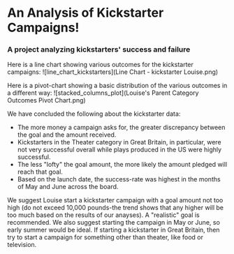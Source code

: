 # An Analysis of Kickstarter Campaigns!
### A project analyzing kickstarters' success and failure

Here is a line chart showing various outcomes
for the kickstarter campaigns:
![line_chart_kickstarters](Line Chart - kickstarter Louise.png)

Here is a pivot-chart showing a basic distribution
of the various outcomes in a different way:
![stacked_columns_plot](Louise's Parent Category Outcomes Pivot Chart.png)

We have concluded the following about the kickstarter data:
* The more money a campaign asks for, the greater
discrepancy between the goal and the amount received.
* Kickstarters in the Theater category in Great Britain,
in particular, were not very successful overall
while plays produced in the US were highly successful.
* The less "lofty" the goal amount, the more
likely the amount pledged will reach that goal.
* Based on the launch date, the success-rate
was highest in the months of May and June across the board.

We suggest Louise start a kickstarter campaign with a goal amount not too high
(do not exceed 10,000 pounds-the trend shows that any higher will be too much based
on the results of our anayses). A "realistic" goal is recommended. We also suggest
starting the campaign in May or June, so early summer would be ideal. If starting
a kickstarter in Great Britain, then try to start a campaign
for something other than theater, like food or television.

